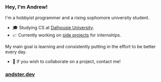 ### Hey, I'm Andrew!

I'm a hobbyist programmer and a rising sophomore university student.  
* 🎓 Studying CS at [Dalhousie University](https://www.dal.ca/).
* 📈 Currently working on [side projects](https://github.com/rredwiz?tab=repositories) for internships.   
  
My main goal is learning and consistently putting in the effort to be better every day.  
* 🎇 If you wish to collaborate on a project, contact me!

### [andster.dev](https://andster.dev)
